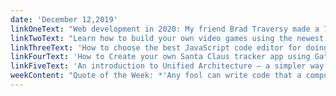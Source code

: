 ```yaml
---
date: 'December 12,2019'
linkOneText: "Web development in 2020: My friend Brad Traversy made a 70-minute video about the state of web development, and which tools he recommends learning. I agree with pretty much everything he says here. And I've summarized his suggestions for you here. (10 minute read): https://www.freecodecamp.org/news/web-development-2020/"
linkTwoText: "Learn how to build your own video games using the newest version of the Unreal Engine. In this free video course, you'll build 3 games and learn a lot of fundamentals. (5 hour course): https://www.freecodecamp.org/news/learn-unreal-engine-by-creating-three-games/"
linkThreeText: 'How to choose the best JavaScript code editor for doing web development (5 minute read): https://www.freecodecamp.org/news/how-to-choose-a-javascript-code-editor/'
linkFourText: 'How to Create your own Santa Claus tracker app using Gatsby and React Leaflet (10 minute read): https://www.freecodecamp.org/news/create-your-own-santa-tracker-with-gatsby-and-react-leaflet/'
linkFiveText: 'An introduction to Unified Architecture — a simpler way to build full-stack apps (11 minute read): https://www.freecodecamp.org/news/full-stack-unified-architecture/'
weekContent: "Quote of the Week: *'Any fool can write code that a computer can understand. Good programmers write code that humans can understand.'* — Martin Fowler"
---
```


